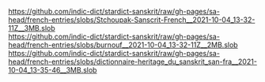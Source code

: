 https://github.com/indic-dict/stardict-sanskrit/raw/gh-pages/sa-head/french-entries/slobs/Stchoupak-Sanscrit-French__2021-10-04_13-32-11Z__3MB.slob  
https://github.com/indic-dict/stardict-sanskrit/raw/gh-pages/sa-head/french-entries/slobs/burnouf__2021-10-04_13-32-11Z__2MB.slob  
https://github.com/indic-dict/stardict-sanskrit/raw/gh-pages/sa-head/french-entries/slobs/dictionnaire-heritage_du_sanskrit_san-fra__2021-10-04_13-35-46__3MB.slob  
